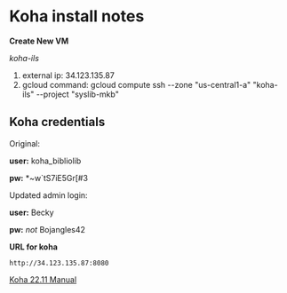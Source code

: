 # Koha install notes

**Create New VM**

*koha-ils*

1. external ip: 34.123.135.87
1. gcloud command: gcloud compute ssh --zone "us-central1-a" "koha-ils" --project "syslib-mkb"


## Koha credentials

Original:

**user:** koha_bibliolib

**pw:** *~w`tS7iE5Gr[#3

Updated admin login:

**user:** Becky

**pw:** *not* Bojangles42


**URL for koha**

```
http://34.123.135.87:8080
```

[Koha 22.11 Manual](https://koha-community.org/manual//22.11/en/html/index.html) 
